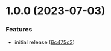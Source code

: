 # 1.0.0 (2023-07-03)

### Features

- initial release ([6c475c3](https://github.com/XSpecs/ddk/commit/6c475c3279a6207565b0225bc31692315ba04432))
